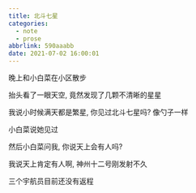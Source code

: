 ```yaml
---
title: 北斗七星
categories:
  - note
  - prose
abbrlink: 590aaabb
date: 2021-07-02 16:00:01
---
```


晚上和小白菜在小区散步

抬头看了一眼天空, 竟然发现了几颗不清晰的星星

我说小时候满天都是繁星, 你见过北斗七星吗? 像勺子一样

小白菜说她见过

然后小白菜问我, 你说天上会有人吗?

我说天上肯定有人啊, 神州十二号刚发射不久

三个宇航员目前还没有返程
